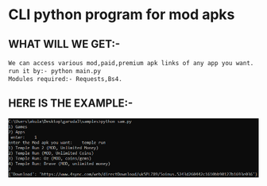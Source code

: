 # CLI python program for mod apks
## WHAT WILL WE GET:-
    We can access various mod,paid,premium apk links of any app you want.
    run it by:- python main.py
    Modules required:- Requests,Bs4.
## HERE IS THE EXAMPLE:-
![](modapk.PNG)
